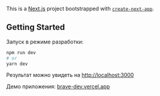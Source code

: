 This is a [Next.js](https://nextjs.org/) project bootstrapped with [`create-next-app`](https://github.com/vercel/next.js/tree/canary/packages/create-next-app).

## Getting Started

Запуск в режиме разработки:

```bash
npm run dev
# or
yarn dev
```

Результат можно увидеть на [http://localhost:3000](http://localhost:3000) 

Демо приложения: [brave-dev.vercel.app](brave-dev.vercel.app)



